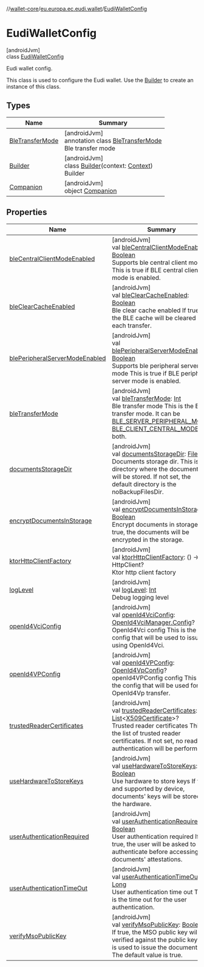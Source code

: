//[wallet-core](../../../index.md)/[eu.europa.ec.eudi.wallet](../index.md)/[EudiWalletConfig](index.md)

# EudiWalletConfig

[androidJvm]\
class [EudiWalletConfig](index.md)

Eudi wallet config.

This class is used to configure the Eudi wallet. Use the [Builder](-builder/index.md) to create an instance of this class.

## Types

| Name | Summary |
|---|---|
| [BleTransferMode](-ble-transfer-mode/index.md) | [androidJvm]<br>annotation class [BleTransferMode](-ble-transfer-mode/index.md)<br>Ble transfer mode |
| [Builder](-builder/index.md) | [androidJvm]<br>class [Builder](-builder/index.md)(context: [Context](https://developer.android.com/reference/kotlin/android/content/Context.html))<br>Builder |
| [Companion](-companion/index.md) | [androidJvm]<br>object [Companion](-companion/index.md) |

## Properties

| Name                                                                    | Summary                                                                                                                                                                                                                                                                                                                                                                                                                             |
|-------------------------------------------------------------------------|-------------------------------------------------------------------------------------------------------------------------------------------------------------------------------------------------------------------------------------------------------------------------------------------------------------------------------------------------------------------------------------------------------------------------------------|
| [bleCentralClientModeEnabled](ble-central-client-mode-enabled.md)       | [androidJvm]<br>val [bleCentralClientModeEnabled](ble-central-client-mode-enabled.md): [Boolean](https://kotlinlang.org/api/latest/jvm/stdlib/kotlin/-boolean/index.html)<br>Supports ble central client mode This is true if BLE central client mode is enabled.                                                                                                                                                                   |
| [bleClearCacheEnabled](ble-clear-cache-enabled.md)                      | [androidJvm]<br>val [bleClearCacheEnabled](ble-clear-cache-enabled.md): [Boolean](https://kotlinlang.org/api/latest/jvm/stdlib/kotlin/-boolean/index.html)<br>Ble clear cache enabled If true, the BLE cache will be cleared after each transfer.                                                                                                                                                                                   |
| [blePeripheralServerModeEnabled](ble-peripheral-server-mode-enabled.md) | [androidJvm]<br>val [blePeripheralServerModeEnabled](ble-peripheral-server-mode-enabled.md): [Boolean](https://kotlinlang.org/api/latest/jvm/stdlib/kotlin/-boolean/index.html)<br>Supports ble peripheral server mode This is true if BLE peripheral server mode is enabled.                                                                                                                                                       |
| [bleTransferMode](ble-transfer-mode.md)                                 | [androidJvm]<br>val [bleTransferMode](ble-transfer-mode.md): [Int](https://kotlinlang.org/api/latest/jvm/stdlib/kotlin/-int/index.html)<br>Ble transfer mode This is the BLE transfer mode. It can be [BLE_SERVER_PERIPHERAL_MODE](-companion/-b-l-e_-s-e-r-v-e-r_-p-e-r-i-p-h-e-r-a-l_-m-o-d-e.md), [BLE_CLIENT_CENTRAL_MODE](-companion/-b-l-e_-c-l-i-e-n-t_-c-e-n-t-r-a-l_-m-o-d-e.md) or both.                                  |
| [documentsStorageDir](documents-storage-dir.md)                         | [androidJvm]<br>val [documentsStorageDir](documents-storage-dir.md): [File](https://developer.android.com/reference/kotlin/java/io/File.html)<br>Documents storage dir. This is the directory where the documents will be stored. If not set, the default directory is the noBackupFilesDir.                                                                                                                                        |
| [encryptDocumentsInStorage](encrypt-documents-in-storage.md)            | [androidJvm]<br>val [encryptDocumentsInStorage](encrypt-documents-in-storage.md): [Boolean](https://kotlinlang.org/api/latest/jvm/stdlib/kotlin/-boolean/index.html)<br>Encrypt documents in storage If true, the documents will be encrypted in the storage.                                                                                                                                                                       |
| [ktorHttpClientFactory](ktor-http-client-factory.md)                    | [androidJvm]<br>val [ktorHttpClientFactory](ktor-http-client-factory.md): () -&gt; HttpClient?<br>Ktor http client factory                                                                                                                                                                                                                                                                                                          |
| [logLevel](log-level.md)                                                | [androidJvm]<br>val [logLevel](log-level.md): [Int](https://kotlinlang.org/api/latest/jvm/stdlib/kotlin/-int/index.html)<br>Debug logging level                                                                                                                                                                                                                                                                                     |
| [openId4VciConfig](open-id4-vci-config.md)                              | [androidJvm]<br>val [openId4VciConfig](open-id4-vci-config.md): [OpenId4VciManager.Config](../../eu.europa.ec.eudi.wallet.issue.openid4vci/-open-id4-vci-manager/-config/index.md)?<br>OpenId4Vci config This is the config that will be used to issue using OpenId4Vci.                                                                                                                                                            |
| [openId4VPConfig](open-id4-v-p-config.md)                               | [androidJvm]<br>val [openId4VPConfig](open-id4-v-p-config.md): [OpenId4VpConfig](../../eu.europa.ec.eudi.wallet.transfer.openid4vp/-open-id4-vp-config/index.md)?<br>openId4VPConfig config This is the config that will be used for OpenId4Vp transfer.                                                                                                                                                                            |
| [trustedReaderCertificates](trusted-reader-certificates.md)             | [androidJvm]<br>val [trustedReaderCertificates](trusted-reader-certificates.md): [List](https://kotlinlang.org/api/latest/jvm/stdlib/kotlin.collections/-list/index.html)&lt;[X509Certificate](https://developer.android.com/reference/kotlin/java/security/cert/X509Certificate.html)&gt;?<br>Trusted reader certificates This is the list of trusted reader certificates. If not set, no reader authentication will be performed. |
| [useHardwareToStoreKeys](use-hardware-to-store-keys.md)                 | [androidJvm]<br>val [useHardwareToStoreKeys](use-hardware-to-store-keys.md): [Boolean](https://kotlinlang.org/api/latest/jvm/stdlib/kotlin/-boolean/index.html)<br>Use hardware to store keys If true and supported by device, documents' keys will be stored in the hardware.                                                                                                                                                      |
| [userAuthenticationRequired](user-authentication-required.md)           | [androidJvm]<br>val [userAuthenticationRequired](user-authentication-required.md): [Boolean](https://kotlinlang.org/api/latest/jvm/stdlib/kotlin/-boolean/index.html)<br>User authentication required If true, the user will be asked to authenticate before accessing the documents' attestations.                                                                                                                                 |
| [userAuthenticationTimeOut](user-authentication-time-out.md)            | [androidJvm]<br>val [userAuthenticationTimeOut](user-authentication-time-out.md): [Long](https://kotlinlang.org/api/latest/jvm/stdlib/kotlin/-long/index.html)<br>User authentication time out This is the time out for the user authentication.                                                                                                                                                                                    |
| [verifyMsoPublicKey](verify-mso-public-key.md)                          | [androidJvm]<br>val [verifyMsoPublicKey](verify-mso-public-key.md): [Boolean](https://kotlinlang.org/api/latest/jvm/stdlib/kotlin/-boolean/index.html)<br>If true, the MSO public key will be verified against the public key that is used to issue the document. The default value is true.                                                                                                                                        |
